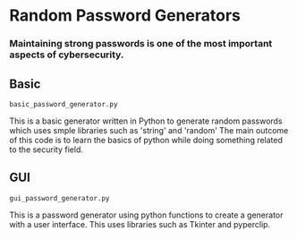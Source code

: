 # Random Password Generators

### Maintaining strong passwords is one of the most important aspects of cybersecurity. 

## Basic
`basic_password_generator.py`

This is a basic generator written in Python to generate random passwords which uses smple libraries such as 'string' and 'random'
The main outcome of this code is to learn the basics of python while doing something related to the security field. 

## GUI
`gui_password_generator.py`

This is a password generator using python functions to create a generator with a user interface. This uses libraries such as Tkinter and pyperclip.
